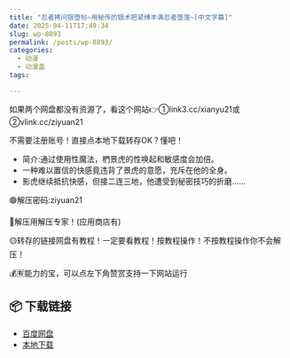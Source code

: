```yaml
---
title: "忍者拷问银堕帖~用秘传的银术把紧缚丰满忍者堕落~[中文字幕]"
date: 2025-04-11T17:49:34
slug: wp-8893
permalink: /posts/wp-8893/
categories:
  - 动漫
  - 动漫盖
tags:

---
```


如果两个网盘都没有资源了，看这个网站👉①link3.cc/xianyu21或②vlink.cc/ziyuan21

不需要注册账号！直接点本地下载转存OK？懂吧！

*   简介:通过使用性魔法，椚景虎的性唤起和敏感度会加倍。
*   一种难以置信的快感竟违背了景虎的意愿，充斥在他的全身。
*   影虎继续抵抗快感，但接二连三地，他遭受到秘密技巧的折磨……

🟢解压密码:ziyuan21

🔵解压用解压专家！(应用商店有)

🟡转存的链接网盘有教程！一定要看教程！按教程操作！不按教程操作你不会解压！

💰🈶能力的宝，可以点左下角赞赏支持一下网站运行

## 📦 下载链接
- [百度网盘](https://blziyuan21.com/pay-download/8893?key=cfd49d8ba0&down_id=0)
- [本地下载](https://blziyuan21.com/pay-download/8893?key=cfd49d8ba0&down_id=1)

